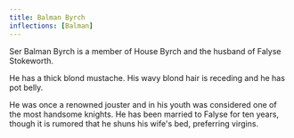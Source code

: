 ```yaml
---
title: Balman Byrch
inflections: [Balman]
---
```


Ser Balman Byrch is a member of House Byrch and the husband of Falyse Stokeworth.

He has a thick blond mustache. His wavy blond hair is receding and he has pot belly.

He was once a renowned jouster and in his youth was considered one of the most handsome knights. He has been married to Falyse for ten years, though it is rumored that he shuns his wife's bed, preferring virgins.


